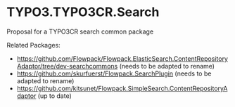 TYPO3.TYPO3CR.Search
===========================

Proposal for a TYPO3CR search common package

Related Packages:

* https://github.com/Flowpack/Flowpack.ElasticSearch.ContentRepositoryAdaptor/tree/dev-searchcommons (needs to be adapted to rename)
* https://github.com/skurfuerst/Flowpack.SearchPlugin (needs to be adapted to rename)
* https://github.com/kitsunet/Flowpack.SimpleSearch.ContentRepositoryAdaptor (up to date)

